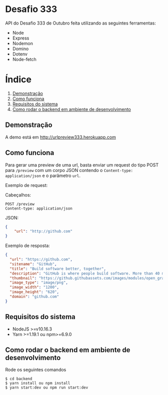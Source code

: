 # Desafio 333

API do Desafio 333 de Outubro feita utilizando as seguintes ferramentas:

- Node
- Express
- Nodemon
- Domino
- Dotenv
- Node-fetch

# Índice

1. [Demonstração](#demonstração)
2. [Como funciona](#como-funciona)
3. [Requisitos do sistema](#requisitos-do-sistema)
4. [Como rodar o backend em ambiente de desenvolvimento](#como-rodar-o-backend-em-ambiente-de-desenvolvimento)

## Demonstração

A demo está em http://urlpreview333.herokuapp.com

## Como funciona

Para gerar uma preview de uma url, basta enviar um request do tipo POST para `/preview` com um corpo JSON contendo o `Content-type: application/json` e o parâmetro `url`.

Exemplo de request:

Cabeçalhos:

```
POST /preview
Content-type: application/json
```

JSON:

```json
{
    "url": "http://github.com"
}
```

Exemplo de resposta:

```json
{
  "url": "https://github.com",
  "sitename": "GitHub",
  "title": "Build software better, together",
  "description": "GitHub is where people build software. More than 40 million people use GitHub to discover, fork, and contribute to over 100 million projects.",
  "thumbnail": "https://github.githubassets.com/images/modules/open_graph/github-octocat.png",
  "image_type": "image/png",
  "image_width": "1200",
  "image_height": "620",
  "domain": "github.com"
}
```

## Requisitos do sistema

- NodeJS >=v10.16.3
- Yarn >=1.19.1 ou npm>=6.9.0

## Como rodar o backend em ambiente de desenvolvimento

Rode os seguintes comandos

```
$ cd backend
$ yarn install ou npm install
$ yarn start:dev ou npm run start:dev
```
